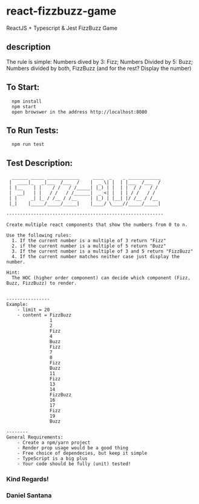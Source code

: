 # react-fizzbuzz-game
ReactJS + Typescript &amp; Jest FizzBuzz Game

## description
The rule is simple: Numbers dived by 3: Fizz; Numbers Divided by 5: Buzz; Numbers divided by both, FizzBuzz
(and for the rest? Display the number)

## To Start:
```
  npm install
  npm start
  open browswer in the address http://localhost:8080
```

## To Run Tests:
```
  npm run test
```

## Test Description:
```
  ______ _____ ____________     ____  _    _ ____________
 |  ____|_   _|___  /___  /    |  _ \| |  | |___  /___  /
 | |__    | |    / /   / /_____| |_) | |  | |  / /   / /
 |  __|   | |   / /   / /______|  _ <| |  | | / /   / /
 | |     _| |_ / /__ / /__     | |_) | |__| |/ /__ / /__
 |_|    |_____/_____/_____|    |____/ \____//_____/_____|

----------------------------------------------------------

Create multiple react components that show the numbers from 0 to n.

Use the following rules:
  1. If the current number is a multiple of 3 return "Fizz"
  2. if the current number is a multiple of 5 return "Buzz"
  3. If the current number is a multiple of 3 and 5 return "FizzBuzz"
  4. If the current number matches neither case just display the number.

Hint:
  The HOC (higher order component) can decide which component (Fizz, Buzz, FizzBuzz) to render.


----------------
Example:
    - limit = 20
    - content = FizzBuzz
                1
                2
                Fizz
                4
                Buzz
                Fizz
                7
                8
                Fizz
                Buzz
                11
                Fizz
                13
                14
                FizzBuzz
                16
                17
                Fizz
                19
                Buzz

--------
General Requirements:
    - Create a npm/yarn project
    - Render prop usage would be a good thing
    - Free choice of dependecies, but keep it simple
    - TypeScript is a big plus
    - Your code should be fully (unit) tested!
```

### Kind Regards!
### Daniel Santana